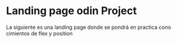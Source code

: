 # Landing page odin Project
La siguiente es una landing page donde se pondrá en practica cono cimientos de flex y position